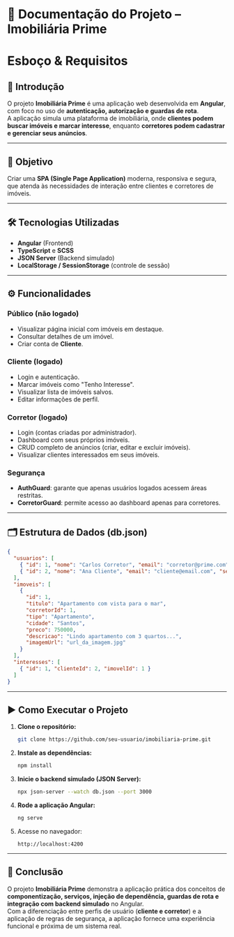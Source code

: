 # 📘 Documentação do Projeto – Imobiliária Prime
# Esboço & Requisitos

## 📖 Introdução  
O projeto **Imobiliária Prime** é uma aplicação web desenvolvida em **Angular**, com foco no uso de **autenticação, autorização e guardas de rota**.  
A aplicação simula uma plataforma de imobiliária, onde **clientes podem buscar imóveis e marcar interesse**, enquanto **corretores podem cadastrar e gerenciar seus anúncios**.  

---

## 🎯 Objetivo  
Criar uma **SPA (Single Page Application)** moderna, responsiva e segura, que atenda às necessidades de interação entre clientes e corretores de imóveis.  

---

## 🛠️ Tecnologias Utilizadas  
- **Angular** (Frontend)  
- **TypeScript** e **SCSS**  
- **JSON Server** (Backend simulado)  
- **LocalStorage / SessionStorage** (controle de sessão)  

---

## ⚙️ Funcionalidades  

### Público (não logado)  
- Visualizar página inicial com imóveis em destaque.  
- Consultar detalhes de um imóvel.  
- Criar conta de **Cliente**.  

### Cliente (logado)  
- Login e autenticação.  
- Marcar imóveis como "Tenho Interesse".  
- Visualizar lista de imóveis salvos.  
- Editar informações de perfil.  

### Corretor (logado)  
- Login (contas criadas por administrador).  
- Dashboard com seus próprios imóveis.  
- CRUD completo de anúncios (criar, editar e excluir imóveis).  
- Visualizar clientes interessados em seus imóveis.  

### Segurança  
- **AuthGuard**: garante que apenas usuários logados acessem áreas restritas.  
- **CorretorGuard**: permite acesso ao dashboard apenas para corretores.  

---

## 🗂️ Estrutura de Dados (db.json)  
```json
{
  "usuarios": [
    { "id": 1, "nome": "Carlos Corretor", "email": "corretor@prime.com", "senha": "123", "tipo": "corretor" },
    { "id": 2, "nome": "Ana Cliente", "email": "cliente@email.com", "senha": "123", "tipo": "cliente" }
  ],
  "imoveis": [
    {
      "id": 1,
      "titulo": "Apartamento com vista para o mar",
      "corretorId": 1,
      "tipo": "Apartamento",
      "cidade": "Santos",
      "preco": 750000,
      "descricao": "Lindo apartamento com 3 quartos...",
      "imagemUrl": "url_da_imagem.jpg"
    }
  ],
  "interesses": [
    { "id": 1, "clienteId": 2, "imovelId": 1 }
  ]
}
```  

---

## ▶️ Como Executar o Projeto  

1. **Clone o repositório:**  
   ```bash
   git clone https://github.com/seu-usuario/imobiliaria-prime.git
   ```  

2. **Instale as dependências:**  
   ```bash
   npm install
   ```  

3. **Inicie o backend simulado (JSON Server):**  
   ```bash
   npx json-server --watch db.json --port 3000
   ```  

4. **Rode a aplicação Angular:**  
   ```bash
   ng serve
   ```  

5. Acesse no navegador:  
   ```
   http://localhost:4200
   ```  

---

## 📌 Conclusão  

O projeto **Imobiliária Prime** demonstra a aplicação prática dos conceitos de **componentização, serviços, injeção de dependência, guardas de rota e integração com backend simulado** no Angular.  
Com a diferenciação entre perfis de usuário (**cliente e corretor**) e a aplicação de regras de segurança, a aplicação fornece uma experiência funcional e próxima de um sistema real.  